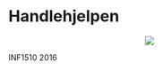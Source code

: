 # Handlehjelpen
<p align="center">
  <img src="http://puu.sh/pqnMl/7731f31414.png"/>
</p>
INF1510 2016
